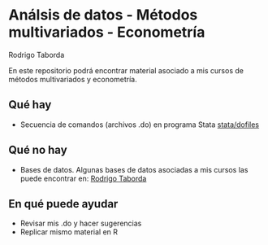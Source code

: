 # Análsis de datos - Métodos multivariados - Econometría
Rodrigo Taborda

En este repositorio podrá encontrar material asociado a mis cursos de métodos multivariados y econometría.

## Qué hay

* Secuencia de comandos (archivos .do) en programa Stata [stata/dofiles](https://github.com/rotabori/project_ad_analisis_datos/tree/master/stata/dofiles)

## Qué no hay

* Bases de datos. Algunas bases de datos asociadas a mis cursos las puede encontrar en: [Rodrigo Taborda](http://www.rodrigotaborda.com/)

## En qué puede ayudar

* Revisar mis .do y hacer sugerencias
* Replicar mismo material en R
    

